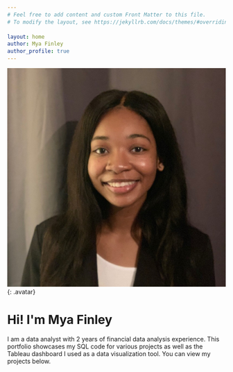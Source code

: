 ```yaml
---
# Feel free to add content and custom Front Matter to this file.
# To modify the layout, see https://jekyllrb.com/docs/themes/#overriding-theme-defaults

layout: home
author: Mya Finley
author_profile: true
---
```

![Mya Finley](/assets/images/1603571464151.jpg){: .avatar}
# Hi! I'm Mya Finley
I am a data analyst with 2 years of financial data analysis experience. This portfolio showcases my SQL code for various projects as well as the Tableau dashboard I used as a data visualization tool.
You can view my projects below.

